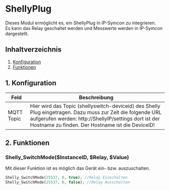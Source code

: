 # ShellyPlug
   Dieses Modul ermöglicht es, ein ShellyPlug in IP-Symcon zu integrieren.\
   Es kann das Relay geschaltet werden und Messwerte werden in IP-Symcon dargestellt.
      
   ## Inhaltverzeichnis
   1. [Konfiguration](#1-konfiguration)
   2. [Funktionen](#2-funktionen)
   
   ## 1. Konfiguration
   
   Feld | Beschreibung
   ------------ | ----------------
   MQTT Topic | Hier wird das Topic (shellyswitch-deviceid) des Shelly Plug eingetragen. Dazu muss zur Zeit die folgende URL aufgerufen werden: http://ShellyIP/settings dort ist der Hostname zu finden. Der Hostname ist die DeviceID!
   
   ## 2. Funktionen
   
   ### Shelly_SwitchMode($InstanceID, $Relay, $Value)
   Mit dieser Funktion ist es möglich das Gerät ein- bzw. auszuschalten.
   ```php
   Shelly_SwitchMode(25537, 0, true); //Relay Einschalten
   Shelly_SwitchMode(25537, 0, false); //Relay Ausschalten
   ```